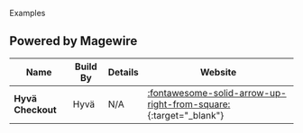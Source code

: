Examples

## Powered by Magewire

| Name              | Build By | Details | Website                                                                                                    |
|-------------------|----------|---------|------------------------------------------------------------------------------------------------------------|
| **Hyvä Checkout** | Hyvä     | N/A     | [:fontawesome-solid-arrow-up-right-from-square:](https://www.hyva.io/hyva-checkout.html){:target="_blank"} |
